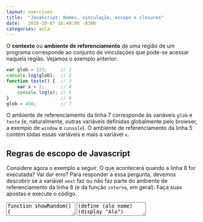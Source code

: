 ```yaml
---
layout: exercises
title:  "JavaScript: Nomes, vinculação, escopo e closures"
date:   2016-10-07 16:40:00 -0300
categories: aula
---
```


O **contexto** ou **ambiente de referenciamento** de uma região de um programa corresponde ao conjunto de vinculações que pode-se acessar naquela região. Vejamos o exemplo anterior:

```javascript
var glob = 123;     // 1
console.log(glob);  // 2
function teste() {  // 3
    var x = 2;      // 4
    console.log(x); // 5
}                   // 6
glob = 456;         // 7
```

O ambiente de referenciamento da linha 7 corresponde às variáveis `glob` e `teste` (e, naturalmente, outras variáveis definidas globalmente pelo browser, a exemplo de `window` e `console`). O ambiente de referenciamento da linha 5 contém todas essas variáveis e mais a variável `x`.

## Regras de escopo de Javascript

Considere agora o exemplo a seguir. O que acontecerá quando a linha 8 for executada? Vai dar erro? Para responder a essa pergunta, devemos descobrir se a variável `xext` faz ou não faz parte do ambiente de referenciamento da linha 8 (e da função `interna`, em geral). Faça suas apostas e execute o código.

<textarea class="code">
function showRandom() {
  console.log(Math.random() + 1.0);	
}
showRandom();
</textarea>

<textarea class="code lang-scheme">
(define (alo nome) (display "Alo") (display " ") (display nome) (newline))
(alo "Mundo")
(+ 1 2)
</textarea>

<div id="bs-console">
</div>